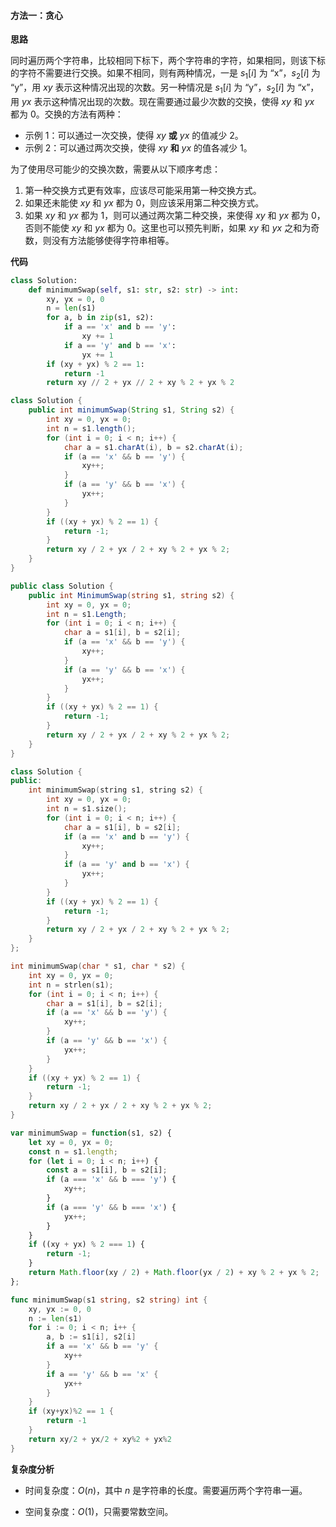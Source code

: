 #### 方法一：贪心

**思路**

同时遍历两个字符串，比较相同下标下，两个字符串的字符，如果相同，则该下标的字符不需要进行交换。如果不相同，则有两种情况，一是 $s_1[i]$ 为 $\text{``x''}$，$s_2[i]$ 为 $\text{``y''}$，用 $\textit{xy}$ 表示这种情况出现的次数。另一种情况是 $s_1[i]$ 为 $\text{``y''}$，$s_2[i]$ 为 $\text{``x''}$，用 $\textit{yx}$ 表示这种情况出现的次数。现在需要通过最少次数的交换，使得 $\textit{xy}$ 和 $\textit{yx}$ 都为 $0$。交换的方法有两种：

- 示例 1：可以通过一次交换，使得 $\textit{xy}$ **或** $\textit{yx}$ 的值减少 $2$。
- 示例 2：可以通过两次交换，使得 $\textit{xy}$ **和** $\textit{yx}$ 的值各减少 $1$。

为了使用尽可能少的交换次数，需要从以下顺序考虑：

1. 第一种交换方式更有效率，应该尽可能采用第一种交换方式。
2. 如果还未能使 $\textit{xy}$ 和 $\textit{yx}$ 都为 $0$，则应该采用第二种交换方式。
3. 如果 $\textit{xy}$ 和 $\textit{yx}$ 都为 $1$，则可以通过两次第二种交换，来使得 $\textit{xy}$ 和 $\textit{yx}$ 都为 $0$，否则不能使 $\textit{xy}$ 和 $\textit{yx}$ 都为 $0$。这里也可以预先判断，如果 $\textit{xy}$ 和 $\textit{yx}$ 之和为奇数，则没有方法能够使得字符串相等。

**代码**

```Python [sol1-Python3]
class Solution:
    def minimumSwap(self, s1: str, s2: str) -> int:
        xy, yx = 0, 0
        n = len(s1)
        for a, b in zip(s1, s2):
            if a == 'x' and b == 'y':
                xy += 1
            if a == 'y' and b == 'x':
                yx += 1
        if (xy + yx) % 2 == 1:
            return -1
        return xy // 2 + yx // 2 + xy % 2 + yx % 2
```

```Java [sol1-Java]
class Solution {
    public int minimumSwap(String s1, String s2) {
        int xy = 0, yx = 0;
        int n = s1.length();
        for (int i = 0; i < n; i++) {
            char a = s1.charAt(i), b = s2.charAt(i);
            if (a == 'x' && b == 'y') {
                xy++;
            }
            if (a == 'y' && b == 'x') {
                yx++;
            }
        }
        if ((xy + yx) % 2 == 1) {
            return -1;
        }
        return xy / 2 + yx / 2 + xy % 2 + yx % 2;
    }
}
```

```C# [sol1-C#]
public class Solution {
    public int MinimumSwap(string s1, string s2) {
        int xy = 0, yx = 0;
        int n = s1.Length;
        for (int i = 0; i < n; i++) {
            char a = s1[i], b = s2[i];
            if (a == 'x' && b == 'y') {
                xy++;
            }
            if (a == 'y' && b == 'x') {
                yx++;
            }
        }
        if ((xy + yx) % 2 == 1) {
            return -1;
        }
        return xy / 2 + yx / 2 + xy % 2 + yx % 2;
    }
}
```

```C++ [sol1-C++]
class Solution {
public:
    int minimumSwap(string s1, string s2) {
        int xy = 0, yx = 0;
        int n = s1.size();
        for (int i = 0; i < n; i++) {
            char a = s1[i], b = s2[i];
            if (a == 'x' and b == 'y') {
                xy++;
            }
            if (a == 'y' and b == 'x') {
                yx++;
            }
        }
        if ((xy + yx) % 2 == 1) {
            return -1;
        }
        return xy / 2 + yx / 2 + xy % 2 + yx % 2;
    }
};
```

```C [sol1-C]
int minimumSwap(char * s1, char * s2) {
    int xy = 0, yx = 0;
    int n = strlen(s1);
    for (int i = 0; i < n; i++) {
        char a = s1[i], b = s2[i];
        if (a == 'x' && b == 'y') {
            xy++;
        }
        if (a == 'y' && b == 'x') {
            yx++;
        }
    }
    if ((xy + yx) % 2 == 1) {
        return -1;
    }
    return xy / 2 + yx / 2 + xy % 2 + yx % 2;
}
```

```JavaScript [sol1-JavaScript]
var minimumSwap = function(s1, s2) {
    let xy = 0, yx = 0;
    const n = s1.length;
    for (let i = 0; i < n; i++) {
        const a = s1[i], b = s2[i];
        if (a === 'x' && b === 'y') {
            xy++;
        }
        if (a === 'y' && b === 'x') {
            yx++;
        }
    }
    if ((xy + yx) % 2 === 1) {
        return -1;
    }
    return Math.floor(xy / 2) + Math.floor(yx / 2) + xy % 2 + yx % 2;
};
```

```go [sol1-Golang]
func minimumSwap(s1 string, s2 string) int {
    xy, yx := 0, 0
    n := len(s1)
    for i := 0; i < n; i++ {
        a, b := s1[i], s2[i]
        if a == 'x' && b == 'y' {
            xy++
        }
        if a == 'y' && b == 'x' {
            yx++
        }
    }
    if (xy+yx)%2 == 1 {
        return -1
    }
    return xy/2 + yx/2 + xy%2 + yx%2
}
```

**复杂度分析**

- 时间复杂度：$O(n)$，其中 $n$ 是字符串的长度。需要遍历两个字符串一遍。

- 空间复杂度：$O(1)$，只需要常数空间。